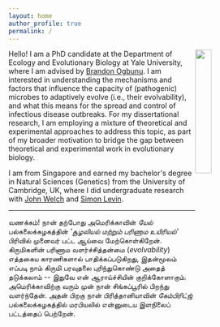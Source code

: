 ```yaml
---
layout: home
author_profile: true
permalink: /
---
```


<img src="https://swathi-nm.github.io/headshot.jpg" width="25%" align="right" style="margin: 0px 10px 10px 0px;" />

Hello! I am a PhD candidate at the Department of Ecology and Evolutionary Biology at Yale University, where I am advised by [Brandon Ogbunu](https://ogbunulab.yale.edu/). I am interested in understanding the mechanisms and factors that influence the capacity of (pathogenic) microbes to adaptively evolve (i.e., their evolvability), and what this means for the spread and control of infectious disease outbreaks. For my dissertational research, I am employing a mixture of theoretical and experimental approaches to address this topic, as part of my broader motivation to bridge the gap between theoretical and experimental work in evolutionary biology.

I am from Singapore and earned my bachelor's degree in Natural Sciences (Genetics) from the University of Cambridge, UK, where I did undergraduate research with [John Welch](https://www.welch.gen.cam.ac.uk/GroupPage/Home.html) and [Simon Levin](https://slevin.princeton.edu/). 

---

வணக்கம்! நான் தற்போது அமெரிக்காவின் _யேல்_  பல்கலைக்கழகத்தின் _'சூழலியல் மற்றும் பரிணாம உயிரியல்'_ பிரிவில் முனைவர் பட்ட ஆய்வை மேற்கொள்கிறேன். கிருமிகளின் பரிணாம வளர்ச்சித்தன்மை (_evolvability_) எத்தகைய காரணிகளால் பாதிக்கப்படுகிறது, இதன்மூலம் எப்படி நாம் கிருமி பரவுதலை புரிந்துகொண்டு அதைத் தடுக்கலாம் -- இதுவே என் ஆராய்ச்சியின் குறிக்கோளாகும். அமெரிக்காவிற்கு வரும் முன் நான் சிங்கப்பூரில் பிறந்து வளர்ந்தேன். அதன் பிறகு நான் பிரித்தானியாவின் _கேம்பிரிட்ஜ்_ பல்கலைக்கழகத்தில் மரபியலில் என்னுடைய இளநிலைப் பட்டத்தைப் பெற்றேன்.


